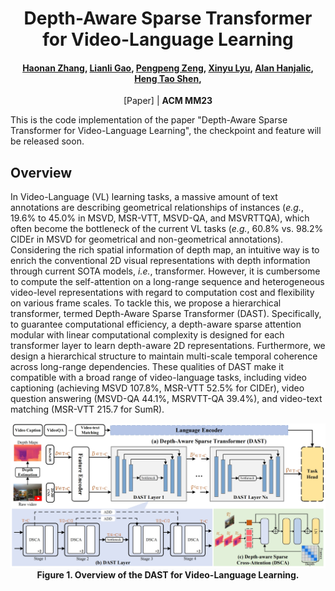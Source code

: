 <div align="center">
<h1>
<b>
Depth-Aware Sparse Transformer for Video-Language Learning
</b>
</h1>
<h4>
<a href="https://github.com/zchoi">Haonan Zhang</a>, <a href="https://lianligao.github.io/">Lianli Gao</a>, <a href="https://ppengzeng.github.io/">Pengpeng Zeng</a>, <a href="https://scholar.google.com/citations?hl=zh-CN&user=kVcO9R4AAAAJ&view_op=list_works&sortby=pubdate">Xinyu Lyu</a>, <a href="https://www.tudelft.nl/ewi/over-de-faculteit/afdelingen/intelligent-systems/multimedia-computing/people/alan-hanjalic/">Alan Hanjalic</a>, <a href="https://cfm.uestc.edu.cn/~shenht/">Heng Tao Shen</a>, 
</h4>

[Paper] | **ACM MM23** 
</div>
This is the code implementation of the paper "Depth-Aware Sparse Transformer for Video-Language Learning", the checkpoint and feature will be released soon.

## Overview 
In Video-Language (VL) learning tasks, a massive amount of text annotations are describing geometrical relationships of instances (_e.g._, 19.6% to 45.0% in MSVD, MSR-VTT, MSVD-QA, and MSVRTTQA), which often become the bottleneck of the current VL tasks (_e.g._, 60.8% vs. 98.2% CIDEr in MSVD for geometrical and non-geometrical annotations). Considering the rich spatial information of depth map, an intuitive way is to enrich the conventional 2D visual representations with depth information through current SOTA models, _i.e._, transformer. However, it is cumbersome to compute the self-attention on a long-range sequence and heterogeneous video-level representations with regard to computation cost and flexibility on various frame scales. To tackle this, we propose a hierarchical transformer, termed Depth-Aware Sparse Transformer (DAST). Specifically, to guarantee computational efficiency, a depth-aware sparse attention modular with linear computational complexity is designed for each transformer layer to learn depth-aware 2D representations. Furthermore, we design a hierarchical structure to maintain multi-scale temporal coherence across long-range dependencies. These qualities of DAST make it compatible with a broad range of video-language tasks, including video captioning (achieving MSVD 107.8%, MSR-VTT 52.5% for CIDEr), video question answering (MSVD-QA 44.1%, MSRVTT-QA 39.4%), and video-text matching (MSR-VTT 215.7 for SumR).

<p align="center">
    <img src=framework.png><br>
    <span><b>Figure 1. Overview of the DAST for Video-Language Learning.</b></span>
</p>

